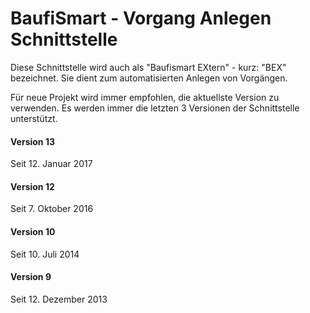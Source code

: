 
BaufiSmart - Vorgang Anlegen Schnittstelle
==============================================

Diese Schnittstelle wird auch als "Baufismart EXtern" - kurz: "BEX" bezeichnet.
Sie dient zum automatisierten Anlegen von Vorgängen.

Für neue Projekt wird immer empfohlen, die aktuellste Version zu verwenden.
Es werden immer die letzten 3 Versionen der Schnittstelle unterstützt.

#### Version 13 

Seit 12. Januar 2017

#### Version 12

Seit 7. Oktober 2016

#### Version 10

Seit 10. Juli 2014

#### Version 9

Seit 12. Dezember 2013

